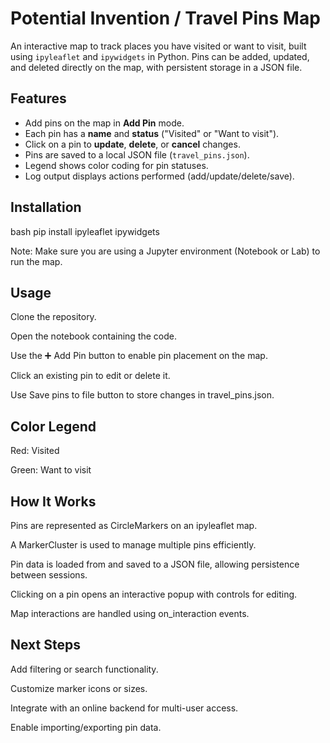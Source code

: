 # Potential Invention / Travel Pins Map

An interactive map to track places you have visited or want to visit, built using `ipyleaflet` and `ipywidgets` in Python. Pins can be added, updated, and deleted directly on the map, with persistent storage in a JSON file.

## Features

- Add pins on the map in **Add Pin** mode.  
- Each pin has a **name** and **status** ("Visited" or "Want to visit").  
- Click on a pin to **update**, **delete**, or **cancel** changes.  
- Pins are saved to a local JSON file (`travel_pins.json`).  
- Legend shows color coding for pin statuses.  
- Log output displays actions performed (add/update/delete/save).

## Installation

bash
pip install ipyleaflet ipywidgets

Note: Make sure you are using a Jupyter environment (Notebook or Lab) to run the map.

## Usage

Clone the repository.

Open the notebook containing the code.

Use the ➕ Add Pin button to enable pin placement on the map.

Click an existing pin to edit or delete it.

Use Save pins to file button to store changes in travel_pins.json.

## Color Legend

Red: Visited

Green: Want to visit

## How It Works

Pins are represented as CircleMarkers on an ipyleaflet map.

A MarkerCluster is used to manage multiple pins efficiently.

Pin data is loaded from and saved to a JSON file, allowing persistence between sessions.

Clicking on a pin opens an interactive popup with controls for editing.

Map interactions are handled using on_interaction events.

## Next Steps

Add filtering or search functionality.

Customize marker icons or sizes.

Integrate with an online backend for multi-user access.

Enable importing/exporting pin data.
